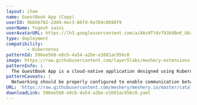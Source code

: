 ```yaml
---
layout: item
name: GuestBook App (Copy)
userId: 9bbbb782-2dd4-4ec3-86fd-0a769c0b98f9
userName: Yogesh saini
userAvatarURL: https://lh3.googleusercontent.com/a/AAcHTtdv793k9BnK_G6ryNpm4m2meNvSqFBW16N8tqhGkes=s96-c
type: deployment
compatibility: 
        - Kubernetes
patternId: 506ee560-e0cb-4a54-a2be-e1681ac956c0
image: https://raw.githubusercontent.com/layer5labs/meshery-extensions-packages/master/action-assets/design-assets/506ee560-e0cb-4a54-a2be-e1681ac956c0-light.png,https://raw.githubusercontent.com/layer5labs/meshery-extensions-packages/master/action-assets/design-assets/506ee560-e0cb-4a54-a2be-e1681ac956c0-dark.png
patternInfo: |
  The GuestBook App is a cloud-native application designed using Kubernetes as the underlying orchestration and management system. It consists of various services and components deployed within Kubernetes namespaces. The default namespace represents the main environment where the application operates. The frontend-cyrdx service is responsible for handling frontend traffic and is deployed as a Kubernetes service with a selector for the guestbook application and frontend tier. The frontend-fsfct deployment runs multiple replicas of the frontend component, which utilizes the gb-frontend image and exposes port 80. The guestbook namespace serves as a logical grouping for components related to the GuestBook App. The redis-follower-armov service handles follower Redis instances for the backend, while the redis-follower-nwlew deployment manages multiple replicas of the follower Redis container. The redis-leader-fhxla deployment represents the leader Redis container, and the redis-leader-vjtmi service exposes it as a Kubernetes service. These components work together to create a distributed and scalable architecture for the GuestBook App, leveraging Kubernetes for container orchestration and management.
patternCaveats: |
  Networking should be properly configured to enable communication between the frontend and backend components of the app.
URL: 'https://raw.githubusercontent.com/meshery/meshery.io/master/catalog/506ee560-e0cb-4a54-a2be-e1681ac956c0.yaml'
downloadLink: 506ee560-e0cb-4a54-a2be-e1681ac956c0.yaml
---
```

